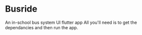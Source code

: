 # Busride
An in-school bus system UI flutter app
All you'll need is to get the dependancies and then run the app.
